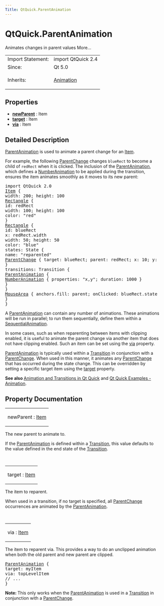 ```yaml
---
Title: QtQuick.ParentAnimation
---
```


# QtQuick.ParentAnimation

<span class="subtitle"></span>
<!-- $$$ParentAnimation-brief -->
<p>Animates changes in parent values More...</p>
<!-- @@@ParentAnimation -->
<table class="alignedsummary">
<tr><td class="memItemLeft rightAlign topAlign"> Import Statement:</td><td class="memItemRight bottomAlign"> import QtQuick 2.4</td></tr><tr><td class="memItemLeft rightAlign topAlign"> Since:</td><td class="memItemRight bottomAlign">  Qt 5.0</td></tr><tr><td class="memItemLeft rightAlign topAlign"> Inherits:</td><td class="memItemRight bottomAlign"> <p><a href="QtQuick.Animation.md">Animation</a></p>
</td></tr></table><ul>
</ul>
<h2 id="properties">Properties</h2>
<ul>
<li class="fn"><b><b><a href="#newParent-prop">newParent</a></b></b> : Item</li>
<li class="fn"><b><b><a href="#target-prop">target</a></b></b> : Item</li>
<li class="fn"><b><b><a href="#via-prop">via</a></b></b> : Item</li>
</ul>
<!-- $$$ParentAnimation-description -->
<h2 id="details">Detailed Description</h2>
</p>
<p><a href="index.html">ParentAnimation</a> is used to animate a parent change for an <a href="QtQuick.Item.md">Item</a>.</p>
<p>For example, the following <a href="QtQuick.ParentChange.md">ParentChange</a> changes <code>blueRect</code> to become a child of <code>redRect</code> when it is clicked. The inclusion of the <a href="index.html">ParentAnimation</a>, which defines a <a href="QtQuick.NumberAnimation.md">NumberAnimation</a> to be applied during the transition, ensures the item animates smoothly as it moves to its new parent:</p>
<pre class="qml">import QtQuick 2.0
<span class="type"><a href="QtQuick.Item.md">Item</a></span> {
<span class="name">width</span>: <span class="number">200</span>; <span class="name">height</span>: <span class="number">100</span>
<span class="type"><a href="QtQuick.Rectangle.md">Rectangle</a></span> {
<span class="name">id</span>: <span class="name">redRect</span>
<span class="name">width</span>: <span class="number">100</span>; <span class="name">height</span>: <span class="number">100</span>
<span class="name">color</span>: <span class="string">&quot;red&quot;</span>
}
<span class="type"><a href="QtQuick.Rectangle.md">Rectangle</a></span> {
<span class="name">id</span>: <span class="name">blueRect</span>
<span class="name">x</span>: <span class="name">redRect</span>.<span class="name">width</span>
<span class="name">width</span>: <span class="number">50</span>; <span class="name">height</span>: <span class="number">50</span>
<span class="name">color</span>: <span class="string">&quot;blue&quot;</span>
<span class="name">states</span>: <span class="name">State</span> {
<span class="name">name</span>: <span class="string">&quot;reparented&quot;</span>
<span class="type"><a href="QtQuick.ParentChange.md">ParentChange</a></span> { <span class="name">target</span>: <span class="name">blueRect</span>; <span class="name">parent</span>: <span class="name">redRect</span>; <span class="name">x</span>: <span class="number">10</span>; <span class="name">y</span>: <span class="number">10</span> }
}
<span class="name">transitions</span>: <span class="name">Transition</span> {
<span class="type"><a href="index.html">ParentAnimation</a></span> {
<span class="type"><a href="QtQuick.NumberAnimation.md">NumberAnimation</a></span> { <span class="name">properties</span>: <span class="string">&quot;x,y&quot;</span>; <span class="name">duration</span>: <span class="number">1000</span> }
}
}
<span class="type"><a href="QtQuick.MouseArea.md">MouseArea</a></span> { <span class="name">anchors</span>.fill: <span class="name">parent</span>; <span class="name">onClicked</span>: <span class="name">blueRect</span>.<span class="name">state</span> <span class="operator">=</span> <span class="string">&quot;reparented&quot;</span> }
}
}</pre>
<p>A <a href="index.html">ParentAnimation</a> can contain any number of animations. These animations will be run in parallel; to run them sequentially, define them within a <a href="QtQuick.SequentialAnimation.md">SequentialAnimation</a>.</p>
<p>In some cases, such as when reparenting between items with clipping enabled, it is useful to animate the parent change via another item that does not have clipping enabled. Such an item can be set using the <a href="#via-prop">via</a> property.</p>
<p><a href="index.html">ParentAnimation</a> is typically used within a <a href="QtQuick.qmlexampletoggleswitch.md#transition">Transition</a> in conjunction with a <a href="QtQuick.ParentChange.md">ParentChange</a>. When used in this manner, it animates any <a href="QtQuick.ParentChange.md">ParentChange</a> that has occurred during the state change. This can be overridden by setting a specific target item using the <a href="#target-prop">target</a> property.</p>
<p><b>See also </b><a href="QtQuick.qtquick-statesanimations-animations.md">Animation and Transitions in Qt Quick</a> and <a href="https://developer.ubuntu.comapps/qml/sdk-15.04.6/QtQuick.animation/">Qt Quick Examples - Animation</a>.</p>
<!-- @@@ParentAnimation -->
<h2>Property Documentation</h2>
<!-- $$$newParent -->
<table class="qmlname"><tr valign="top" id="newParent-prop"><td class="tblQmlPropNode"><p><span class="name">newParent</span> : <span class="type"><a href="QtQuick.Item.md">Item</a></span></p></td></tr></table><p>The new parent to animate to.</p>
<p>If the <a href="index.html">ParentAnimation</a> is defined within a <a href="QtQuick.qmlexampletoggleswitch.md#transition">Transition</a>, this value defaults to the value defined in the end state of the <a href="QtQuick.qmlexampletoggleswitch.md#transition">Transition</a>.</p>
<!-- @@@newParent -->
<br/>
<!-- $$$target -->
<table class="qmlname"><tr valign="top" id="target-prop"><td class="tblQmlPropNode"><p><span class="name">target</span> : <span class="type"><a href="QtQuick.Item.md">Item</a></span></p></td></tr></table><p>The item to reparent.</p>
<p>When used in a transition, if no target is specified, all <a href="QtQuick.ParentChange.md">ParentChange</a> occurrences are animated by the <a href="index.html">ParentAnimation</a>.</p>
<!-- @@@target -->
<br/>
<!-- $$$via -->
<table class="qmlname"><tr valign="top" id="via-prop"><td class="tblQmlPropNode"><p><span class="name">via</span> : <span class="type"><a href="QtQuick.Item.md">Item</a></span></p></td></tr></table><p>The item to reparent via. This provides a way to do an unclipped animation when both the old parent and new parent are clipped.</p>
<pre class="qml"><span class="type"><a href="index.html">ParentAnimation</a></span> {
<span class="name">target</span>: <span class="name">myItem</span>
<span class="name">via</span>: <span class="name">topLevelItem</span>
<span class="comment">// ...</span>
}</pre>
<p><b>Note: </b>This only works when the <a href="index.html">ParentAnimation</a> is used in a <a href="QtQuick.qmlexampletoggleswitch.md#transition">Transition</a> in conjunction with a <a href="QtQuick.ParentChange.md">ParentChange</a>.</p><!-- @@@via -->
<br/>
